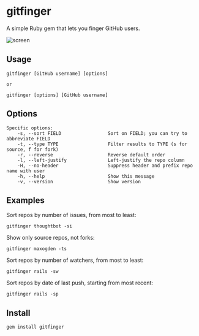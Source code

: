 # gitfinger

A simple Ruby gem that lets you finger GitHub users.

![screen](https://github.com/danchoi/gitfinger/raw/master/screenshots/gitfinger.png)

## Usage

    gitfinger [GitHub username] [options]

    or 

    gitfinger [options] [GitHub username] 


## Options

    Specific options:
        -s, --sort FIELD                 Sort on FIELD; you can try to abbreviate FIELD
        -t, --type TYPE                  Filter results to TYPE (s for source, f for fork)
        -r, --reverse                    Reverse default order
        -l, --left-justify               Left-justify the repo column
        -H, --no-header                  Suppress header and prefix repo name with user
        -h, --help                       Show this message
        -v, --version                    Show version

## Examples

Sort repos by number of issues, from most to least:

    gitfinger thoughtbot -si

Show only source repos, not forks:

    gitfinger maxogden -ts

Sort repos by number of watchers, from most to least:

    gitfinger rails -sw

Sort repos by date of last push, starting from most recent:

    gitfinger rails -sp

## Install

    gem install gitfinger


